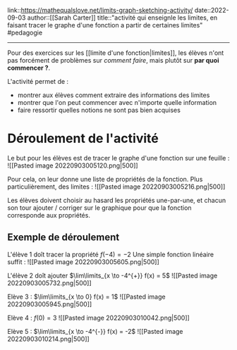 link::https://mathequalslove.net/limits-graph-sketching-activity/
date::2022-09-03
author::[[Sarah Carter]]
title::"activité qui enseignle les limites, en faisant tracer le graphe d'une fonction a partir de certaines limites"
#pedagogie

----

Pour des exercices sur les [[limite d'une fonction|limites]], les élèves n'ont pas forcément de problèmes sur _comment faire_, mais plutôt sur **par quoi commencer ?**.

L'activité permet de :
 - montrer aux élèves comment extraire des informations des limites
 - montrer que l'on peut commencer avec n'importe quelle information
 - faire ressortir quelles notions ne sont pas bien acquises

# Déroulement de l'activité

Le but pour les élèves est de tracer le graphe d'une fonction sur une feuille :
![[Pasted image 20220903005120.png\|500]]

Pour cela, on leur donne une liste de propriétés de la fonction. Plus particulièrement, des limites :
![[Pasted image 20220903005216.png\|500]]

Les élèves doivent choisir au hasard les propriétés une-par-une, et chacun son tour ajouter / corriger sur le graphique pour que la fonction corresponde aux propriétés.

## Exemple de déroulement

L'élève 1 doît tracer la propriété $f(-4) = -2$
Une simple fonction linéaire suffit :
![[Pasted image 20220903005605.png\|500]]

L'élève 2 doît ajouter $\lim\limits_{x \to -4^{+}} f(x) = 5$
![[Pasted image 20220903005732.png\|500]]

Elève 3 : $\lim\limits_{x \to 0} f(x) = 1$
![[Pasted image 20220903005945.png\|500]]

Elève 4 : $f(0) = 3$
![[Pasted image 20220903010042.png\|500]]

Elève 5 : $\lim\limits_{x \to -4^{-}} f(x) = -2$
![[Pasted image 20220903010214.png|500]]
